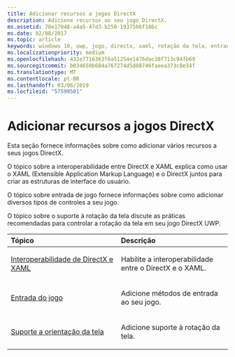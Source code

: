 ```yaml
---
title: Adicionar recursos a jogos DirectX
description: Adicione recursos ao seu jogo DirectX.
ms.assetid: 78e17048-a4a5-47d3-b250-19375b6f186c
ms.date: 02/08/2017
ms.topic: article
keywords: windows 10, uwp, jogo, directx, xaml, rotação da tela, entrada
ms.localizationpriority: medium
ms.openlocfilehash: 432e7716363f6a51254e1476dac38f713c94fb69
ms.sourcegitcommit: b034650b684a767274d5d88746faeea373c8e34f
ms.translationtype: MT
ms.contentlocale: pt-BR
ms.lasthandoff: 03/06/2019
ms.locfileid: "57599501"
---
```

# <a name="add-features-to-directx-games"></a>Adicionar recursos a jogos DirectX

Esta seção fornece informações sobre como adicionar vários recursos a seus jogos DirectX.

O tópico sobre a interoperabilidade entre DirectX e XAML explica como usar o XAML (Extensible Application Markup Language) e o DirectX juntos para criar as estruturas de interface do usuário.

O tópico sobre entrada de jogo fornece informações sobre como adicionar diversos tipos de controles a seu jogo.

O tópico sobre o suporte à rotação da tela discute as práticas recomendadas para controlar a rotação da tela em seu jogo DirectX UWP.

<table>
<colgroup>
<col width="50%" />
<col width="50%" />
</colgroup>
<thead>
<tr class="header">
<th align="left">Tópico</th>
<th align="left">Descrição</th>
</tr>
</thead>
<tbody>
<tr class="odd">
<td align="left"><p><a href="directx-and-xaml-interop.md">Interoperabilidade de DirectX e XAML</a></p></td>
<td align="left"><p>Habilite a interoperabilidade entre o DirectX e o XAML.</p></td>
</tr>
<tr class="even">
<td align="left"><p><a href="directx-game-input.md">Entrada do jogo</a></p></td>
<td align="left"><p>Adicione métodos de entrada ao seu jogo.</p></td>
</tr>
<tr class="odd">
<td align="left"><p><a href="supporting-screen-rotation-directx-and-cpp.md">Suporte a orientação da tela</a></p></td>
<td align="left"><p>Adicione suporte à rotação da tela.</p></td>
</tr>
</tbody>
</table>